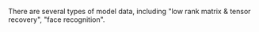 There are several types of model data, including "low rank matrix & tensor recovery", "face recognition".
